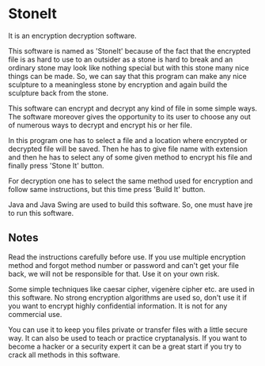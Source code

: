 # StoneIt

It is an encryption decryption software. 

This software is named as 'StoneIt' because of the fact that the encrypted file is as hard to use to an outsider as a stone is hard to break and an ordinary stone may look like nothing special but with this stone many nice things can be made.
So, we can say that this program can make any nice sculpture to a meaningless stone by encryption and again build the sculpture back from the stone.

This software can encrypt and decrypt any kind of file in some simple ways. 
The software moreover gives the opportunity to its user to choose any out of numerous ways to decrypt and encrypt his or her file. 

In this program one has to select a file and a location where encrypted or decrypted file will be saved. 
Then he has to give file name with extension and then he has to select any of some given method to encrypt his file and finally press 'Stone It' button. 

For decryption one has to select the same method used for encryption and follow same instructions, but this time press 'Build It' button. 

Java and Java Swing are used to build this software. So, one must have jre to run this software.

## Notes


Read the instructions carefully before use. If you use multiple encryption method and forgot method number or password and can't get your file back, we will not be responsible for that. 
Use it on your own risk.

Some simple techniques like caesar cipher, vigenère cipher etc. are used in this software. No strong encryption algorithms are used so, don't use it if you want to encrypt highly
confidential information. It is not for any commercial use.

You can use it to keep you files private or transfer files with a little secure way. It can also be used to teach or practice cryptanalysis. 
If you want to become a hacker or a security expert it can be a great start if you try to crack all methods in this software.

 
